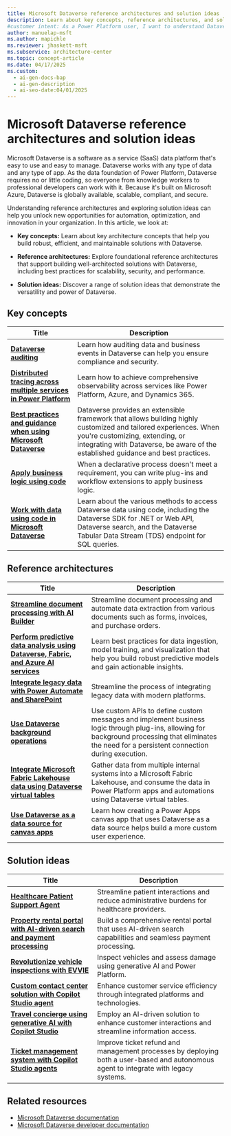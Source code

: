 ```yaml
---
title: Microsoft Dataverse reference architectures and solution ideas
description: Learn about key concepts, reference architectures, and solution ideas to create robust and maintainable solutions that use data in Dataverse.
#customer intent: As a Power Platform user, I want to understand Dataverse key concepts, reference architectures, and solution ideas so that I can create robust and maintainable solutions.
author: manuelap-msft
ms.author: mapichle
ms.reviewer: jhaskett-msft
ms.subservice: architecture-center
ms.topic: concept-article
ms.date: 04/17/2025
ms.custom:
  - ai-gen-docs-bap
  - ai-gen-description
  - ai-seo-date:04/01/2025
---
```


# Microsoft Dataverse reference architectures and solution ideas

Microsoft Dataverse is a software as a service (SaaS) data platform that's easy to use and easy to manage. Dataverse works with any type of data and any type of app. As the data foundation of Power Platform, Dataverse requires no or little coding, so everyone from knowledge workers to professional developers can work with it. Because it's built on Microsoft Azure, Dataverse is globally available, scalable, compliant, and secure.

Understanding reference architectures and exploring solution ideas can help you unlock new opportunities for automation, optimization, and innovation in your organization. In this article, we look at:

- **Key concepts:** Learn about key architecture concepts that help you build robust, efficient, and maintainable solutions with Dataverse.

- **Reference architectures:** Explore foundational reference architectures that support building well-architected solutions with Dataverse, including best practices for scalability, security, and performance.

- **Solution ideas:** Discover a range of solution ideas that demonstrate the versatility and power of Dataverse.

## Key concepts

| Title | Description |
| --- | --- |
| [**Dataverse auditing**](../key-concepts/dataverse-auditing.md) | Learn how auditing data and business events in Dataverse can help you ensure compliance and security. |
| [**Distributed tracing across multiple services in Power Platform**](../key-concepts/distributed-tracing.md) | Learn how to achieve comprehensive observability across services like Power Platform, Azure, and Dynamics 365.  |
| [**Best practices and guidance when using Microsoft Dataverse**](/power-apps/developer/data-platform/best-practices/) | Dataverse provides an extensible framework that allows building highly customized and tailored experiences. When you're customizing, extending, or integrating with Dataverse, be aware of the established guidance and best practices. |
| [**Apply business logic using code**](/power-apps/developer/data-platform/apply-business-logic-with-code) | When a declarative process doesn't meet a requirement, you can write plug-ins and workflow extensions to apply business logic. |
| [**Work with data using code in Microsoft Dataverse**](/power-apps/developer/data-platform/work-with-data) | Learn about the various methods to access Dataverse data using code, including the Dataverse SDK for .NET or Web API, Dataverse search, and the Dataverse Tabular Data Stream (TDS) endpoint for SQL queries. |

## Reference architectures

| Title | Description |
| --- | --- |
| [**Streamline document processing with AI Builder**](../reference-architectures/ai-document-processing.md) | Streamline document processing and automate data extraction from various documents such as forms, invoices, and purchase orders. |
| [**Perform predictive data analysis using Dataverse, Fabric, and Azure AI services**](../reference-architectures/ai-predictive-data-analysis.md) | Learn best practices for data ingestion, model training, and visualization that help you build robust predictive models and gain actionable insights. |
| [**Integrate legacy data with Power Automate and SharePoint**](../reference-architectures/app-legacy-data-integration.md) | Streamline the process of integrating legacy data with modern platforms. |
| [**Use Dataverse background operations**](../reference-architectures/dataverse-background-operations.md) | Use custom APIs to define custom messages and implement business logic through plug-ins, allowing for background processing that eliminates the need for a persistent connection during execution. |
| [**Integrate Microsoft Fabric Lakehouse data using Dataverse virtual tables**](../reference-architectures/app-integrate-lakehouse.md) | Gather data from multiple internal systems into a Microsoft Fabric Lakehouse, and consume the data in Power Platform apps and automations using Dataverse virtual tables. |
| [**Use Dataverse as a data source for canvas apps**](../reference-architectures/dataverse-canvas-app.md) | Learn how creating a Power Apps canvas app that uses Dataverse as a data source helps build a more custom user experience. |

## Solution ideas

| Title | Description |
| --- | --- |
| [**Healthcare Patient Support Agent**](../solution-ideas/agent-healthcare-patient-support.md) | Streamline patient interactions and reduce administrative burdens for healthcare providers. |
| [**Property rental portal with AI-driven search and payment processing**](../solution-ideas/agent-rental-portal.md) | Build a comprehensive rental portal that uses AI-driven search capabilities and seamless payment processing. |
| [**Revolutionize vehicle inspections with EVVIE**](../solution-ideas/app-evvie.md) | Inspect vehicles and assess damage using generative AI and Power Platform. |
| [**Custom contact center solution with Copilot Studio agent**](../solution-ideas/agent-custom-contact-center.md) | Enhance customer service efficiency through integrated platforms and technologies. |
| [**Travel concierge using generative AI with Copilot Studio**](../solution-ideas/agent-travel-customer.md) | Employ an AI-driven solution to enhance customer interactions and streamline information access. |
| [**Ticket management system with Copilot Studio agents**](../solution-ideas/agent-ticket-and-refund.md) | Improve ticket refund and management processes by deploying both a user-based and autonomous agent to integrate with legacy systems. |

## Related resources

- [Microsoft Dataverse documentation](/power-apps/maker/data-platform/)
- [Microsoft Dataverse developer documentation](/power-apps/developer/data-platform/) 
